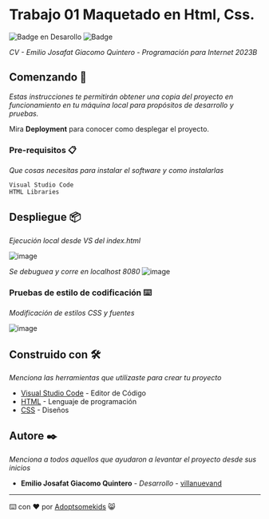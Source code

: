 # Trabajo 01 Maquetado en Html, Css.
   ![Badge en Desarollo](https://img.shields.io/badge/STATUS-Desarrollo%20Completo-blue)
   ![Badge](https://img.shields.io/pypi/status/aiogram.svg?style=flat-square)

_CV - Emilio Josafat Giacomo Quintero - Programación para Internet 2023B_

## Comenzando 🚀

_Estas instrucciones te permitirán obtener una copia del proyecto en funcionamiento en tu máquina local para propósitos de desarrollo y pruebas._

Mira **Deployment** para conocer como desplegar el proyecto.


### Pre-requisitos 📋

_Que cosas necesitas para instalar el software y como instalarlas_

```
Visual Studio Code
HTML Libraries
```

## Despliegue 📦

_Ejecución local desde VS del index.html_

![image](https://github.com/Adoptsomekids/Maquetado-en-Html-Css-CV/assets/83385717/6e90313b-6336-4dc2-852d-d2e1567a8db1)

_Se debuguea y corre en localhost 8080_
![image](https://github.com/Adoptsomekids/Maquetado-en-Html-Css-CV/assets/83385717/338565d1-13dc-4f9e-a251-85e740c909aa)

### Pruebas de estilo de codificación ⌨️

_Modificación de estilos CSS y fuentes_

![image](https://github.com/Adoptsomekids/Maquetado-en-Html-Css-CV/assets/83385717/e65fba43-b394-4714-98ff-e8318a4a4395)


## Construido con 🛠️

_Menciona las herramientas que utilizaste para crear tu proyecto_

* [Visual Studio Code](https://code.visualstudio.com/) - Editor de Código
* [HTML](https://html.com/document/) - Lenguaje de programación
* [CSS](https://developer.mozilla.org/en-US/docs/Web/CSS/Reference) - Diseños

## Autore ✒️

_Menciona a todos aquellos que ayudaron a levantar el proyecto desde sus inicios_

* **Emilio Josafat Giacomo Quintero** - *Desarrollo* - [villanuevand](https://github.com/Adoptsomekids)

---
⌨️ con ❤️ por [Adoptsomekids](https://github.com/Adoptsomekids) 😸
